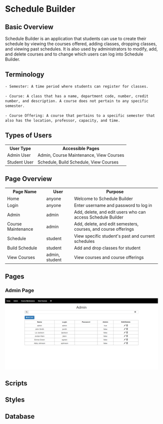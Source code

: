 # Schedule Builder

## Basic Overview

Schedule Builder is an application that students can use to create their schedule by viewing the courses offered, adding classes, dropping classes, and viewing past schedules. It is also used by administrators to modify, add, and delete courses and to change which users can log into Schedule Builder.

## Terminology

    - Semester: A time period where students can register for classes.

    - Course: A class that has a name, department code, number, credit number, and description. A course does not pertain to any specific semester.

    - Course Offering: A course that pertains to a specific semester that also has the location, professor, capacity, and time.

## Types of Users

<table>
    <tr>
        <th>User Type</th>
        <th>Accessible Pages</th>
    </tr>
    <tr>
        <td>Admin User</td>
        <td>Admin, Course Maintenance, View Courses</td>
    </tr>
    <tr>
        <td>Student User</td>
        <td>Schedule, Build Schedule, View Courses</td>
    </tr>
</table>

## Page Overview

<table>
    <tr>
        <th>Page Name</th>
        <th>User</th>
        <th>Purpose</th>
    </tr>
    <tr>
        <td>Home</td>
        <td>anyone</td>
        <td>Welcome to Schedule Builder</td>
    </tr>
    <tr>
        <td>Login</td>
        <td>anyone</td>
        <td>Enter username and password to log in</td>
    </tr>
    <tr>
        <td>Admin</td>
        <td>admin</td>
        <td>Add, delete, and edit users who can access Schedule Builder</td>
    </tr>
    <tr>
        <td>Course Maintenance</td>
        <td>admin</td>
        <td>Add, delete, and edit semesters, courses, and course offerings</td>
    </tr>
    <tr>
        <td>Schedule</td>
        <td>student</td>
        <td>View specific student's past and current schedules</td>
    </tr>
    <tr>
        <td>Build Schedule</td>
        <td>student</td>
        <td>Add and drop classes for student</td>
    </tr>
    <tr>
        <td>View Courses</td>
        <td>admin, student</td>
        <td>View courses and course offerings</td>
    </tr>
</table>

## Pages

### Admin Page

<img src="pageDisplay/adminPage.PNG" />

## Scripts

## Styles

## Database